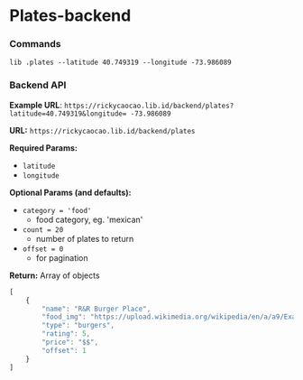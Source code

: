 # Plates-backend

### Commands

`lib .plates --latitude 40.749319 --longitude -73.986089`





### Backend API

**Example URL**: `https://rickycaocao.lib.id/backend/plates?latitude=40.749319&longitude= -73.986089`

**URL:** `https://rickycaocao.lib.id/backend/plates`

**Required Params:**
 - `latitude`
 - `longitude`

**Optional Params (and defaults):**
 - `category = 'food'`
    - food category, eg. 'mexican'
 - `count = 20`
    - number of plates to return
 - `offset = 0`
    - for pagination

**Return:** Array of objects

``` js
[
    {
        "name": "R&R Burger Place",
        "food_img": "https://upload.wikimedia.org/wikipedia/en/a/a9/Example.jpg",
        "type": "burgers",
        "rating": 5,
        "price": "$$",
        "offset": 1
    }
]
```

